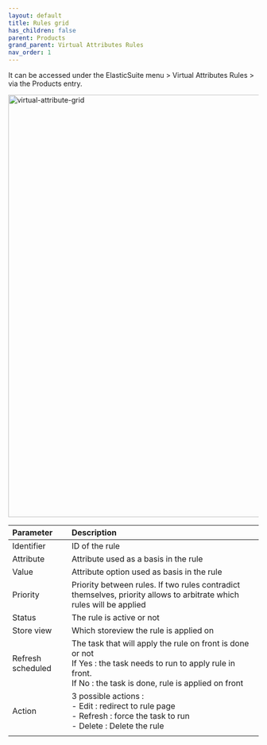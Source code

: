 ```yaml
---
layout: default
title: Rules grid
has_children: false
parent: Products
grand_parent: Virtual Attributes Rules
nav_order: 1
---
```

It can be accessed under the ElasticSuite menu > Virtual Attributes Rules > via the Products entry.

<img width="850" alt="virtual-attribute-grid" src="https://user-images.githubusercontent.com/98949123/154529239-5264b9fc-16ea-4aec-ac8d-8b392dab5049.PNG">

| Parameter    | Description |
|:-------------|:------|
|Identifier|ID of the rule|
|Attribute|Attribute used as a basis in the rule|
|Value|Attribute option used as basis in the rule|
|Priority|Priority between rules. If two rules contradict themselves, priority allows to arbitrate which rules will be applied|
|Status|The rule is active or not|
|Store view|Which storeview the rule is applied on|
|Refresh scheduled|The task that will apply the rule on front is done or not <br/> If Yes : the task needs to run to apply rule in front. <br/> If No : the task is done, rule is applied on front|
|Action|3 possible actions : <br/> - Edit : redirect to rule page <br/> - Refresh : force the task to run <br/> - Delete : Delete the rule|
|||

